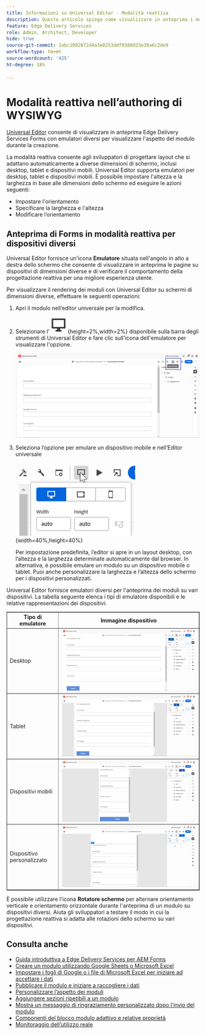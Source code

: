 ```yaml
---
title: Informazioni su Universal Editor - Modalità reattiva
description: Questo articolo spiega come visualizzare in anteprima i moduli utilizzando diversi emulatori nell’Editor universale per visualizzarne l’aspetto durante l’authoring.
feature: Edge Delivery Services
role: Admin, Architect, Developer
hide: true
source-git-commit: 1abc1092872d4a3e0253ddf0388d23e39a6c2de9
workflow-type: tm+mt
source-wordcount: '425'
ht-degree: 18%

---
```



# Modalità reattiva nell’authoring di WYSIWYG

[Universal Editor](/help/edge/docs/forms/universal-editor/overview-universal-editor-for-edge-delivery-services-for-forms.md) consente di visualizzare in anteprima Edge Delivery Services Forms con emulatori diversi per visualizzare l&#39;aspetto del modulo durante la creazione.

La modalità reattiva consente agli sviluppatori di progettare layout che si adattano automaticamente a diverse dimensioni di schermo, inclusi desktop, tablet e dispositivi mobili. Universal Editor supporta emulatori per desktop, tablet e dispositivi mobili. È possibile impostare l&#39;altezza e la larghezza in base alle dimensioni dello schermo ed eseguire le azioni seguenti:
* Impostare l&#39;orientamento
* Specificare la larghezza e l&#39;altezza
* Modificare l’orientamento

## Anteprima di Forms in modalità reattiva per dispositivi diversi

Universal Editor fornisce un&#39;icona **Emulatore** situata nell&#39;angolo in alto a destra dello schermo che consente di visualizzare in anteprima le pagine su dispositivi di dimensioni diverse e di verificare il comportamento della progettazione reattiva per una migliore esperienza utente.

Per visualizzare il rendering dei moduli con Universal Editor su schermi di dimensioni diverse, effettuare le seguenti operazioni:

1. Apri il modulo nell’editor universale per la modifica.
2. Selezionare l&#39;![icona Emulatore](/help/edge/docs/forms/universal-editor/assets/emulator.png){height=2%,width=2%} disponibile sulla barra degli strumenti di Universal Editor e fare clic sull&#39;icona dell&#39;emulatore per visualizzare l&#39;opzione.

   ![Modalità reattiva](/help/edge/docs/forms/universal-editor/assets/universal-editor-emulator.png)

3. Seleziona l’opzione per emulare un dispositivo mobile e nell’Editor universale

   ![Modalità reattiva](/help/edge/docs/forms/universal-editor/assets/ue-responsivemode.png){width=40%,height=40%}

   Per impostazione predefinita, l’editor si apre in un layout desktop, con l’altezza e la larghezza determinate automaticamente dal browser. In alternativa, è possibile emulare un modulo su un dispositivo mobile o tablet. Puoi anche personalizzare la larghezza e l’altezza dello schermo per i dispositivi personalizzati.

Universal Editor fornisce emulatori diversi per l&#39;anteprima dei moduli su vari dispositivi. La tabella seguente elenca i tipi di emulatore disponibili e le relative rappresentazioni dei dispositivi:

<table border="1" style="text-align:" left; border-collapse: collapse;">
    <tr>
        <th>Tipo di emulatore</th>
        <th>Immagine dispositivo</th>
    </tr>
    <tr>
        <td>Desktop</td>
        <td><img src="/help/edge/docs/forms/universal-editor/assets/universal-editor-desktop.png" alt="Emulatore desktop" style="width: auto; height: auto"></td>
    </tr>
    <tr>
        <td>Tablet</td>
        <td><img src="/help/edge/docs/forms/universal-editor/assets/universal-editor-tab.png" alt="Emulatore tablet" style="width: auto; height: auto"></td>
    </tr>
    <tr>
        <td>Dispositivi mobili</td>
        <td><img src="/help/edge/docs/forms/universal-editor/assets/universal-editor-mobile.png" alt="Emulatore mobile" style="width: auto; height: auto"></td>
    </tr>
    <tr>
        <td>Dispositivo personalizzato</td>
        <td><img src="/help/edge/docs/forms/universal-editor/assets/universal-editor-custom.png" alt="Emulatore dispositivo personalizzato" style="width: auto; height: auto"></td>
    </tr>
</table>

È possibile utilizzare l&#39;icona **Rotatore schermo** per alternare orientamento verticale e orientamento orizzontale durante l&#39;anteprima di un modulo su dispositivi diversi. Aiuta gli sviluppatori a testare il modo in cui la progettazione reattiva si adatta alle rotazioni dello schermo su vari dispositivi.

## Consulta anche

* [Guida introduttiva a Edge Delivery Services per AEM Forms](/help/edge/docs/forms/tutorial.md)
* [Creare un modulo utilizzando Google Sheets o Microsoft Excel](/help/edge/docs/forms/create-forms.md)
* [Impostare i fogli di Google o i file di Microsoft Excel per iniziare ad accettare i dati](/help/edge/docs/forms/submit-forms.md)
* [Pubblicare il modulo e iniziare a raccogliere i dati](/help/edge/docs/forms/publish-forms.md)
* [Personalizzare l’aspetto dei moduli](/help/edge/docs/forms/style-theme-forms.md)
* [Aggiungere sezioni ripetibili a un modulo](/help/edge/docs/forms/repeatable-forms.md)
* [Mostra un messaggio di ringraziamento personalizzato dopo l’invio del modulo](/help/edge/docs/forms/thank-you-page-form.md)
* [Componenti del blocco modulo adattivo e relative proprietà](/help/edge/docs/forms/form-components.md)
* [Monitoraggio dell’utilizzo reale](https://www.aem.live/developer/rum#authentication)


